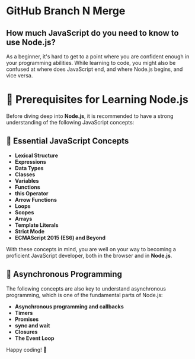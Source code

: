 # GitHub Branch N Merge

## How much JavaScript do you need to know to use Node.js?
As a beginner, it's hard to get to a point where you are confident enough in your programming abilities. While learning to code, you might also be confused at where does JavaScript end, and where Node.js begins, and vice versa.

# 🚀 Prerequisites for Learning Node.js

Before diving deep into **Node.js**, it is recommended to have a strong understanding of the following JavaScript concepts:

## 📌 Essential JavaScript Concepts
- **Lexical Structure**
- **Expressions**
- **Data Types**
- **Classes**
- **Variables**
- **Functions**
- **this Operator**
- **Arrow Functions**
- **Loops**
- **Scopes**
- **Arrays**
- **Template Literals**
- **Strict Mode**
- **ECMAScript 2015 (ES6) and Beyond**

With these concepts in mind, you are well on your way to becoming a proficient JavaScript developer, both in the browser and in **Node.js**.

## 📌 Asynchronous Programming
The following concepts are also key to understand asynchronous programming, which is one of the fundamental parts of Node.js:

- **Asynchronous programming and callbacks**
- **Timers**
- **Promises**
- **sync and wait**
- **Closures**
- **The Event Loop**

Happy coding! 🚀

